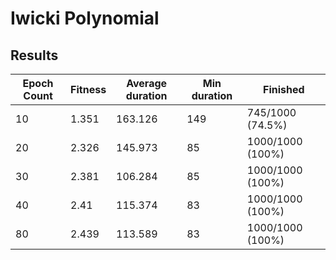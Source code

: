 # Iwicki Polynomial

## Results

| Epoch Count | Fitness | Average duration | Min duration | Finished         |
| ----------- | ------- | ---------------- | ------------ | ---------------- |
| 10          | 1.351   | 163.126          | 149          | 745/1000 (74.5%) |
| 20          | 2.326   | 145.973          | 85           | 1000/1000 (100%) |
| 30          | 2.381   | 106.284          | 85           | 1000/1000 (100%) |
| 40          | 2.41    | 115.374          | 83           | 1000/1000 (100%) |
| 80          | 2.439   | 113.589          | 83           | 1000/1000 (100%) |